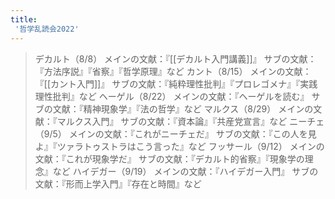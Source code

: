```yaml
---
title:
 '哲学乱読会2022'
---
```


> デカルト（8/8）
>  メインの文献：『[[デカルト入門講義]]』
>  サブの文献：『方法序説』『省察』『哲学原理』など
>  カント（8/15）
>  メインの文献：『[[カント入門]]』
>  サブの文献：『純粋理性批判』『プロレゴメナ』『実践理性批判』など
>  ヘーゲル（8/22）
>  メインの文献：『ヘーゲルを読む』
>  サブの文献：『精神現象学』『法の哲学』など
>  マルクス（8/29）
>  メインの文献：『マルクス入門』
>  サブの文献：『資本論』『共産党宣言』など
>  ニーチェ（9/5）
>  メインの文献：『これがニーチェだ』
>  サブの文献：『この人を見よ』『ツァラトゥストラはこう言った』など
>  フッサール（9/12）
>  メインの文献：『これが現象学だ』
>  サブの文献：『デカルト的省察』『現象学の理念』など
>  ハイデガー（9/19）
>  メインの文献：『ハイデガー入門』
>  サブの文献：『形而上学入門』『存在と時間』など
